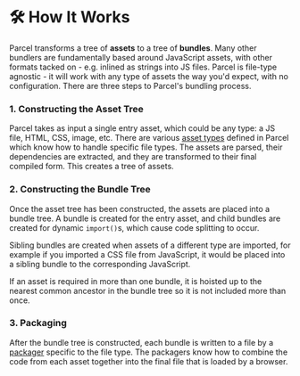 # 🛠 How It Works

Parcel transforms a tree of **assets** to a tree of **bundles**. Many other bundlers are fundamentally based around JavaScript assets, with other formats tacked on - e.g. inlined as strings into JS files. Parcel is file-type agnostic - it will work with any type of assets the way you'd expect, with no configuration. There are three steps to Parcel's bundling process.

### 1. Constructing the Asset Tree

Parcel takes as input a single entry asset, which could be any type: a JS file, HTML, CSS, image, etc. There are various [asset types](asset_types.html) defined in Parcel which know how to handle specific file types. The assets are parsed, their dependencies are extracted, and they are transformed to their final compiled form. This creates a tree of assets.

### 2. Constructing the Bundle Tree

Once the asset tree has been constructed, the assets are placed into a bundle tree. A bundle is created for the entry asset, and child bundles are created for dynamic `import()`s, which cause code splitting to occur.

Sibling bundles are created when assets of a different type are imported, for example if you imported a CSS file from JavaScript, it would be placed into a sibling bundle to the corresponding JavaScript.

If an asset is required in more than one bundle, it is hoisted up to the nearest common ancestor in the bundle tree so it is not included more than once.

### 3. Packaging

After the bundle tree is constructed, each bundle is written to a file by a [packager](packagers.html) specific to the file type. The packagers know how to combine the code from each asset together into the final file that is loaded by a browser.
